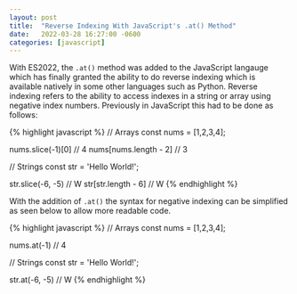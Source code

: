 ```yaml
---
layout: post
title:  "Reverse Indexing With JavaScript's .at() Method"
date:   2022-03-28 16:27:00 -0600
categories: [javascript]
---
```

With ES2022, the `.at()` method was added to the JavaScript langauge which has finally granted the ability to do reverse indexing which is available natively in some other languages such as Python. Reverse indexing refers to the ability to access indexes in a string or array using negative index numbers. Previously in JavaScript this had to be done as follows:

{% highlight javascript %}
// Arrays
const nums = [1,2,3,4];

nums.slice(-1)[0] // 4
nums[nums.length - 2] // 3

// Strings
const str = 'Hello World!';

str.slice(-6, -5) // W
str[str.length - 6] // W
{% endhighlight %}

With the addition of `.at()` the syntax for negative indexing can be simplified as seen below to allow more readable code.

{% highlight javascript %}
// Arrays
const nums = [1,2,3,4];

nums.at(-1) // 4

// Strings
const str = 'Hello World!';

str.at(-6, -5) // W
{% endhighlight %}